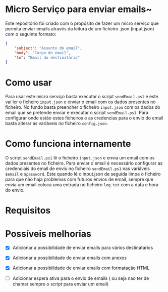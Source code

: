 # Micro Serviço para enviar emails~
Este repositório foi criado com o propósito de fazer um micro serviço que permita enviar emails através da leitura de um ficheiro .json (input.json) com o seguinte formato:

```json
{
    "subject": "Assunto do email",
    "body": "Corpo do email",
    "to": "Email do destinatário"
}
```

# Como usar
Para usar este micro serviço basta executar o script `sendEmail.ps1` e este vai ler o ficheiro `input.json` e enviar o email com os dados presentes no ficheiro. No fundo basta preencher o ficheiro `input.json` com os dados do email que se pretende enviar e executar o script `sendEmail.ps1`. Para configurar onde estão estes ficheiros e as credencias para o envio do email basta alterar as variáveis no ficheiro `config.json`.

# Como funciona internamente

O script `sendEmail.ps1` lê o ficheiro `input.json` e envia um email com os dados presentes no ficheiro. Para enviar o email é necessário configurar as credenciais do email de envio no ficheiro `sendEmail.ps1` nas variáveis `$email` e `$password`.
Este quando lê o input.json de seguida limpa o ficheiro para que não haja problemas com futuros envios de email, sempre que envia um email coloca uma entrada no ficheiro `log.txt` com a data e hora do envio.

# Requisitos


# Possíveis melhorias
- [X] Adicionar a possibilidade de enviar emails para vários destinatários
- [X] Adicionar a possibilidade de enviar emails com anexos
- [X] Adicionar a possibilidade de enviar emails com formatação HTML
- [ ] Adicionar espera ativa para o envio de emails ( ou seja nao ter de chamar sempre o script para enviar um email)

